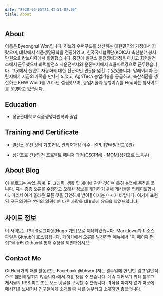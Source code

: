 ```yaml
---
date: "2020-05-05T21:48:51-07:00"
title: About
---
```


## About

이름은 Byeonghui Won입니다. 허브와 수퍼푸드를 생산하는 대한민국의 가정에서 자랐으며, 대학에서 식품생명공학을 전공하였고, 한국국제협력단(KOICA) 축산분야 봉사단원으로 캄보디아에서 활동했습니다. 중간에 발전소 운전정비과정을 마치고 화력발전소에서 근무했으며 화력발전소 시운전부서와 운전부서에서 효율파트장으로 근무했습니다. 그곳에서 플랜트 자동화에 대한 전문적인 견문을 넓힐 수 있었습니다. 말레이시아 관탄시에서 지금의 가족을 만나게 되었고, AgriTech 농업기술을 공급하고, 축산식품을 생산하는 BHW World를 2015년 설립했으며, 농업기술과 농업이슈를 Blog하는 웹사이트를 운영하고 있습니다. 

## Education

+ 성균관대학교 식품생명자원학과 졸업

## Training and Certificate

+ 발전소 운전 정비 기초과정, 관리자과정 이수 - KPLI(한국발전교육원)

+ 싱가포르 건설안전 프로젝트 메니저 과정(CSCPM) - MOM(싱가포르 노동부)

## About Blog

이 블로그는 농업, 통계, R, 그래픽, 생활 및 재미에 관한 것이며 특히 농업에 중점을 둡니다. 저는 종종 오류를 수정하고 오래된 정보를 제거하기 위해 게시물을 업데이트합니다. 따라서 여기 올라온 모든 것을 당연하게 받아들이지는 마시기 바랍니다. 여기에 표현된 모든 의견은 본인의 의견이며 다른 사람을 대표하지 않음을 알려드립니다.

## 사이트 정보

이 사이트는 R의 블로그다운(Hugo 기반)으로 제작되었습니다. Markdown과 R 소스 파일은 Github에 호스팅됩니다. 페이지에서 오류를 발견하면 메뉴에서 "이 페이지 편집"을 눌러 Github을 통해 수정을 제안하십시오.

## Contact Me

GitHub(거의 매일 활동)또는 Facebook @bhwon(저는 일주일에 한 번만 읽고 일반적으로 질문에 답하지 않습니다)에서 저를 찾을 수 있습니다. 계속 지켜보기 위해 블로그 게시물의 RSS 피드 또는 모든 댓글을 구독할 수 있습니다. 격식을 따지지 않기 때문에 메시지를 보내거나 친구들에게 소개할 때 나를 농부라고 소개하면 좋겠습니다. 


